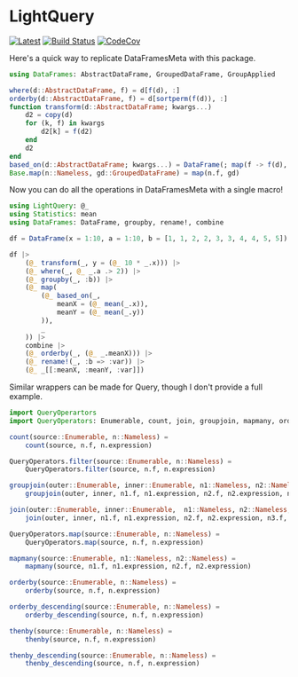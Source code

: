 # LightQuery

[![Latest](https://img.shields.io/badge/docs-latest-blue.svg)](https://bramtayl.github.io/LightQuery.jl/latest)
[![Build Status](https://travis-ci.org/bramtayl/LightQuery.jl.svg?branch=master)](https://travis-ci.org/bramtayl/LightQuery.jl)
[![CodeCov](https://codecov.io/gh/bramtayl/LightQuery.jl/branch/master/graph/badge.svg)](https://codecov.io/gh/bramtayl/LightQuery.jl)

Here's a quick way to replicate DataFramesMeta with this package.

```julia
using DataFrames: AbstractDataFrame, GroupedDataFrame, GroupApplied

where(d::AbstractDataFrame, f) = d[f(d), :]
orderby(d::AbstractDataFrame, f) = d[sortperm(f(d)), :]
function transform(d::AbstractDataFrame; kwargs...)
    d2 = copy(d)
    for (k, f) in kwargs
        d2[k] = f(d2)
    end
    d2
end
based_on(d::AbstractDataFrame; kwargs...) = DataFrame(; map(f -> f(d), kwargs.data)...)
Base.map(n::Nameless, gd::GroupedDataFrame) = map(n.f, gd)
```

Now you can do all the operations in DataFramesMeta with a single macro!

```julia
using LightQuery: @_
using Statistics: mean
using DataFrames: DataFrame, groupby, rename!, combine

df = DataFrame(x = 1:10, a = 1:10, b = [1, 1, 2, 2, 3, 3, 4, 4, 5, 5])

df |>
    (@_ transform(_, y = (@_ 10 * _.x))) |>
    (@_ where(_, @_ _.a .> 2)) |>
    (@_ groupby(_, :b)) |>
    (@_ map(
        (@_ based_on(_,
            meanX = (@_ mean(_.x)),
            meanY = (@_ mean(_.y))
        )),
        _
    )) |>
    combine |>
    (@_ orderby(_, (@_ _.meanX))) |>
    (@_ rename!(_, :b => :var)) |>
    (@_ _[[:meanX, :meanY, :var]])
```

Similar wrappers can be made for Query, though I don't provide a full example.

```julia
import QueryOperartors
import QueryOperators: Enumerable, count, join, groupjoin, mapmany, orderby, orderby_descending, thenby, thenby_descending

count(source::Enumerable, n::Nameless) =
    count(source, n.f, n.expression)

QueryOperators.filter(source::Enumerable, n::Nameless) =
    QueryOperators.filter(source, n.f, n.expression)

groupjoin(outer::Enumerable, inner::Enumerable, n1::Nameless, n2::Nameless, n3::Nameless) =
    groupjoin(outer, inner, n1.f, n1.expression, n2.f, n2.expression, n3.f, n3.expression)

join(outer::Enumerable, inner::Enumerable,  n1::Nameless, n2::Nameless, n3::Nameless) =
    join(outer, inner, n1.f, n1.expression, n2.f, n2.expression, n3.f, n3.expression)

QueryOperators.map(source::Enumerable, n::Nameless) =
    QueryOperators.map(source, n.f, n.expression)

mapmany(source::Enumerable, n1::Nameless, n2::Nameless) =
    mapmany(source, n1.f, n1.expression, n2.f, n2.expression)

orderby(source::Enumerable, n::Nameless) =
    orderby(source, n.f, n.expression)

orderby_descending(source::Enumerable, n::Nameless) =
    orderby_descending(source, n.f, n.expression)

thenby(source::Enumerable, n::Nameless) =
    thenby(source, n.f, n.expression)

thenby_descending(source::Enumerable, n::Nameless) =
    thenby_descending(source, n.f, n.expression)
```
